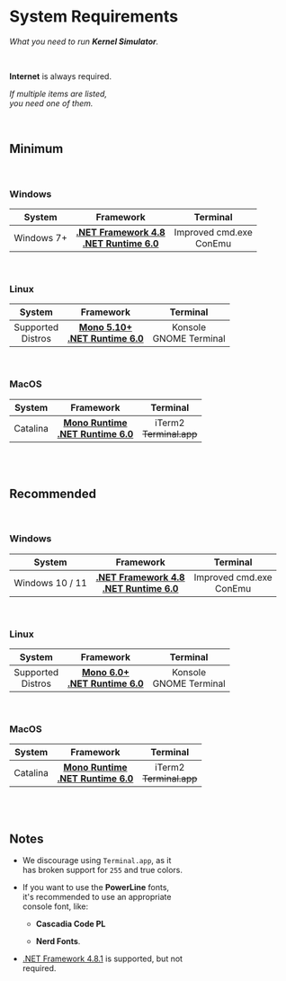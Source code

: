 # System Requirements

*What you need to run **Kernel Simulator**.*

<br>

**Internet** is always required.

*If multiple items are listed,* <br>
*you need one of them.*

<br>

## Minimum

<br>

### Windows

| System | Framework | Terminal |
|:------:|:---------:|:--------:|
| Windows 7+ | **[.NET Framework 4.8]** <br> **[.NET Runtime 6.0]** | Improved cmd.exe <br> ConEmu

<br>

### Linux

| System | Framework | Terminal |
|:------:|:---------:|:--------:|
| Supported <br> Distros  | **[Mono 5.10+][Mono]** <br> **[.NET Runtime 6.0]** | Konsole <br> GNOME Terminal

<br>

### MacOS

| System | Framework | Terminal |
|:------:|:---------:|:--------:|
| Catalina | **[Mono Runtime][Mono]** <br> **[.NET Runtime 6.0]** | iTerm2 <br> ~~Terminal.app~~

<br>
<br>

## Recommended

<br>

### Windows

| System | Framework | Terminal |
|:------:|:---------:|:--------:|
| Windows 10 / 11 | **[.NET Framework 4.8]** <br> **[.NET Runtime 6.0]** | Improved cmd.exe <br> ConEmu

<br>

### Linux

| System | Framework | Terminal |
|:------:|:---------:|:--------:|
| Supported <br> Distros  | **[Mono 6.0+][Mono]** <br> **[.NET Runtime 6.0]** | Konsole <br> GNOME Terminal

<br>

### MacOS

| System | Framework | Terminal |
|:------:|:---------:|:--------:|
| Catalina | **[Mono Runtime][Mono]** <br> **[.NET Runtime 6.0]** | iTerm2 <br> ~~Terminal.app~~

<br>
<br>

## Notes

-   We discourage using `Terminal.app`, as it <br>
    has broken support for `255` and true colors.

-   If you want to use the **PowerLine** fonts, <br>
    it's recommended to use an appropriate <br>
    console font, like:
    
    - **Cascadia Code PL**
    
    - **Nerd Fonts**.

-   [.NET Framework 4.8.1] is supported, but not <br>
    required.

<br>


<!----------------------------------------------------------------------------->

[.NET Framework 4.8]: https://dotnet.microsoft.com/en-us/download/dotnet-framework/thank-you/net48-web-installer
[.NET Framework 4.8.1]: https://dotnet.microsoft.com/en-us/download/dotnet-framework/thank-you/net481-web-installer
[.NET Runtime 6.0]: https://dotnet.microsoft.com/en-us/download/dotnet/6.0
[Mono]: https://www.mono-project.com/download/stable/
